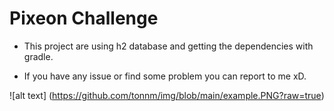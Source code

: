 # Pixeon Challenge

- This project are using h2 database and getting the dependencies with gradle. 

- If you have any issue or find some problem you can report to me xD.

![alt text] (https://github.com/tonnm/img/blob/main/example.PNG?raw=true)
